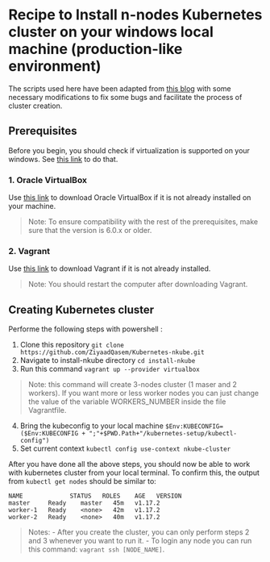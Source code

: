 # Recipe to Install n-nodes Kubernetes cluster on your windows local machine (production-like environment)
The scripts used here have been adapted from [this blog](https://kubernetes.io/blog/2019/03/15/kubernetes-setup-using-ansible-and-vagrant/) with some necessary modifications to fix some bugs and facilitate the process of cluster creation.

## Prerequisites
Before you begin, you should check if virtualization is supported on your windows. See [this link](https://www.shaileshjha.com/how-to-find-out-if-intel-vt-x-or-amd-v-virtualization-technology-is-supported-in-windows-10-windows-8-windows-vista-or-windows-7-machine/) to do that.

### 1. Oracle VirtualBox
Use [this link](https://www.virtualbox.org/wiki/Download_Old_Builds_6_0) to download Oracle VirtualBox if it is not already installed on your machine.

> Note: To ensure compatibility with the rest of the prerequisites, make sure that the version is 6.0.x or older.

### 2. Vagrant
Use [this link](https://www.vagrantup.com/downloads.html) to download Vagrant if it is not already installed.
> Note: You should  restart the computer after downloading Vagrant.


## Creating  Kubernetes cluster
Performe the following steps with powershell :
1. Clone this repository `git clone https://github.com/ZiyaadQasem/Kubernetes-nkube.git`
2. Navigate to install-nkube directory `cd install-nkube`
3. Run this command `vagrant up --provider virtualbox`
> Note: this command will create 3-nodes cluster (1 maser and 2 workers). If you want more or less worker nodes you can just change the value of the variable WORKERS_NUMBER inside the file Vagrantfile.

4. Bring the kubeconfig to your local machine  `$Env:KUBECONFIG=($Env:KUBECONFIG + ";"+$PWD.Path+"/kubernetes-setup/kubectl-config")`
5. Set current context `kubectl config use-context nkube-cluster`

After you have done all the above steps, you should now be able to work with kubernetes cluster from your local terminal. To confirm this, the output from `kubectl get nodes` should be similar to:

```console
NAME             STATUS   ROLES    AGE   VERSION
master     Ready    master   45m   v1.17.2
worker-1   Ready    <none>   42m   v1.17.2
worker-2   Ready    <none>   40m   v1.17.2
```

> Notes: 
    - After you create the cluster, you can only perform steps 2 and 3 whenever you want to run it. 
    - To login any node you can run this command: `vagrant ssh [NODE_NAME]`.

